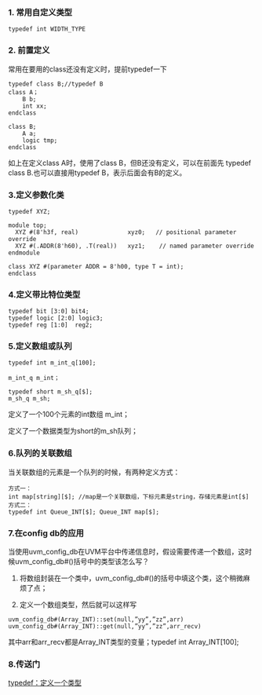 ### 1. 常用自定义类型
~~~
typedef int WIDTH_TYPE
~~~
### 2. 前置定义
常用在要用的class还没有定义时，提前typedef一下
~~~
typedef class B;//typedef B
class A；
    B b;
    int xx;
endclass

class B;
    A a;
    logic tmp;
endclass
~~~
如上在定义class A时，使用了class B，但B还没有定义，可以在前面先 typedef class B.也可以直接用typedef B，表示后面会有B的定义。
### 3.定义参数化类
~~~
typedef XYZ;
 
module top;
  XYZ #(8'h3f, real)              xyz0;   // positional parameter override
  XYZ #(.ADDR(8'h60), .T(real))   xyz1;    // named parameter override
endmodule
 
class XYZ #(parameter ADDR = 8'h00, type T = int);
endclass
~~~
### 4.定义带比特位类型
~~~
typedef bit [3:0] bit4;
typedef logic [2:0] logic3;
typedef reg [1:0]  reg2;
~~~
### 5.定义数组或队列
~~~
typedef int m_int_q[100];
 
m_int_q m_int；
 
typedef short m_sh_q[$];
m_sh_q m_sh;
~~~
定义了一个100个元素的int数组 m_int；

定义了一个数据类型为short的m_sh队列；
### 6.队列的关联数组
当关联数组的元素是一个队列的时候，有两种定义方式：
~~~
方式一：
int map[string][$]; //map是一个关联数组，下标元素是string，存储元素是int[$]
方式二：
typedef int Queue_INT[$]; Queue_INT map[$];
~~~
### 7.在config db的应用
当使用uvm_config_db在UVM平台中传递信息时，假设需要传递一个数组，这时候uvm_config_db#()括号中的类型该怎么写？

1) 将数组封装在一个类中，uvm_config_db#()的括号中填这个类，这个稍微麻烦了点；

2) 定义一个数组类型，然后就可以这样写
~~~
uvm_config_db#(Array_INT)::set(null,”yy”,”zz”,arr)
uvm_config_db#(Array_INT)::get(null,”yy”,”zz”,arr_recv)
~~~
其中arr和arr_recv都是Array_INT类型的变量；typedef int Array_INT[100];

### 8.传送门
[typedef：定义一个类型](https://link.csdn.net/?target=https%3A%2F%2Fzhuanlan.zhihu.com%2Fp%2F370616107)